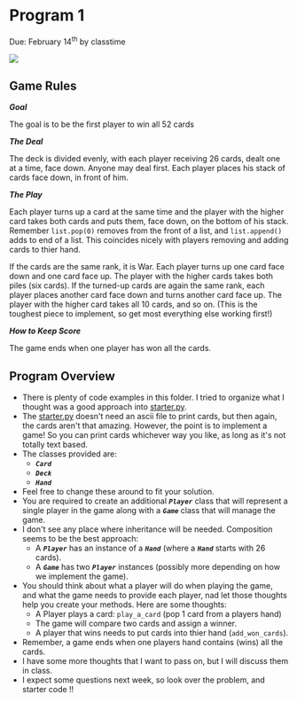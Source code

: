 Program 1
=========
Due: February 14<sup>th</sup> by classtime

![](https://d3vv6lp55qjaqc.cloudfront.net/items/1c0c2u113x262e2k2R0C/war.png?X-CloudApp-Visitor-Id=1094421)

## Game Rules

***Goal***

The goal is to be the first player to win all 52 cards

***The Deal***

The deck is divided evenly, with each player receiving 26 cards, dealt one at a time, face down. Anyone may deal first. Each player places his stack of cards face down, in front of him.

***The Play***

Each player turns up a card at the same time and the player with the higher card takes both cards and puts them, face down, on the bottom of his stack. Remember `list.pop(0)` removes from the front of a list, and `list.append()` adds to end of a list. This coincides nicely with players removing and adding cards to thier hand.

If the cards are the same rank, it is War. Each player turns up one card face down and one card face up. The player with the higher cards takes both piles (six cards). If the turned-up cards are again the same rank, each player places another card face down and turns another card face up. The player with the higher card takes all 10 cards, and so on. (This is the toughest piece to implement, so get most everything else working first!)

***How to Keep Score***

The game ends when one player has won all the cards.

## Program Overview

- There is plenty of code examples in this folder. I tried to organize what I thought was a good approach into [starter.py](./starter.py).
- The [starter.py](./starter.py) doesn't need an ascii file to print cards, but then again, the cards aren't that amazing. However, the point is to implement a game! So you can print cards whichever way you like, as long as it's not totally text based.
- The classes provided are:
    - ***`Card`***
    - ***`Deck`***
    - ***`Hand`***
- Feel free to change these around to fit your solution. 
- You are required to create an additional ***`Player`*** class that will represent a single player in the game along with a ***`Game`*** class that will manage the game. 
- I don't see any place where inheritance will be needed. Composition seems to be the best approach:
    - A ***`Player`*** has an instance of a ***`Hand`*** (where a ***`Hand`*** starts with 26 cards).
    - A ***`Game`*** has two ***`Player`*** instances (possibly more depending on how we implement the game).
- You should think about what a player will do when playing the game, and what the game needs to provide each player, nad let those thoughts help you create your methods. Here are some thoughts:
    - A Player plays a card: `play_a_card` (pop 1 card from a players hand)
    - The game will compare two cards and assign a winner.
    - A player that wins needs to put cards into thier hand (`add_won_cards`). 
- Remember, a game ends when one players hand contains (wins) all the cards.
- I have some more thoughts that I want to pass on, but I will discuss them in class. 
- I expect some questions next week, so look over the problem, and starter code !!

